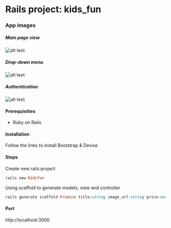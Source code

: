 # Rails project: kids_fun

### App images
##### Main page view
![alt text](https://cloud.githubusercontent.com/assets/14773835/18458350/6068b542-792e-11e6-8922-db474ba7c703.png)
##### Drop-down menu 
![alt text](https://cloud.githubusercontent.com/assets/14773835/18458352/67a91130-792e-11e6-9e86-caca60c9bf2a.png)
##### Authentication
![alt text](https://cloud.githubusercontent.com/assets/14773835/18458355/6e4fc470-792e-11e6-9557-382caee19092.png)

#### Prerequisities

* Ruby on Rails

#### Installation

Follow the links to install Bootstrap & Devise

#### Steps

Create new rails project

``` ruby
rails new Kidsfun

```
Using scaffold to generate models, view and controller

``` ruby
rails generate scaffold Produce title:string image_url:string price:decimal
```

#### Port

http://localhost:3000
